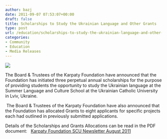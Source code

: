 ```yaml
---
author: bazj
date: 2011-09-07 07:53:07+00:00
draft: false
title: Scholarships to Study the Ukrainian Language and Other Grants
type: post
url: /education/scholarships-to-study-the-ukrainian-language-and-other-grants/
categories:
- Community
- Education
- Media Releases
---
```


[![](http://www.ozeukes.com/wp-content/uploads/2011/09/Karpaty-Foundation-thumb.jpg)
](http://www.ozeukes.com/wp-content/uploads/2011/09/Karpaty-Foundation-thumb.jpg)

The Board & Trustees of the Karpaty Foundation have announced that the Foundation has initiated three perpetual annual scholarships for the purpose of providing students the opportunity to study the Ukrainian language at the Summer Language and Culture School at the Ukrainian Catholic University in Lviv, Ukraine.

 The Board & Trustees of the Karpaty Foundation have also announced that the Foundation has allocated Grants to eight applicants for specific projects each had outlined in previously submitted applications.

Details of the Scholarships and Grants Allocations can be read in the PDF document:   [Karpaty Foundation SCU Newsletter August 2011](http://www.ozeukes.com/wp-content/uploads/2011/09/Karpaty-Foundation-SCU-Newsletter-August-2011.pdf)
